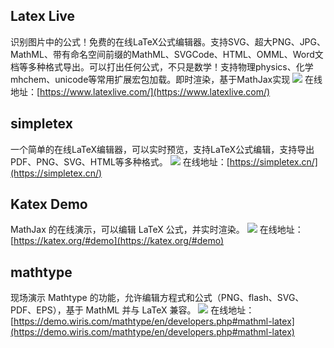## Latex Live
识别图片中的公式！免费的在线LaTeX公式编辑器。支持SVG、超大PNG、JPG、MathML、带有命名空间前缀的MathML、SVGCode、HTML、OMML、Word文档等多种格式导出。可以打出任何公式，不只是数学！支持物理physics、化学mhchem、unicode等常用扩展宏包加载。即时渲染，基于MathJax实现
![](https://foruda.gitee.com/images/1725267223867059904/edbbe905_8031453.jpeg)
在线地址：[https://www.latexlive.com/](https://www.latexlive.com/)

## simpletex
一个简单的在线LaTeX编辑器，可以实时预览，支持LaTeX公式编辑，支持导出PDF、PNG、SVG、HTML等多种格式。
![](https://foruda.gitee.com/images/1725267791614239920/f8935ad2_8031453.jpeg)
在线地址：[https://simpletex.cn/](https://simpletex.cn/)

## Katex Demo
MathJax 的在线演示，可以编辑 LaTeX 公式，并实时渲染。
![](https://foruda.gitee.com/images/1725267457875999871/986c9e4f_8031453.jpeg)
在线地址：[https://katex.org/#demo](https://katex.org/#demo)

## mathtype
现场演示 Mathtype 的功能，允许编辑方程式和公式（PNG、flash、SVG、PDF、EPS），基于 MathML 并与 LaTeX 兼容。
![](https://foruda.gitee.com/images/1725267099229382160/44e41b90_8031453.jpeg)
在线地址：[https://demo.wiris.com/mathtype/en/developers.php#mathml-latex](https://demo.wiris.com/mathtype/en/developers.php#mathml-latex)